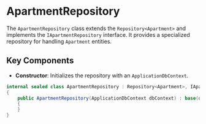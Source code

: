 # ApartmentRepository

The `ApartmentRepository` class extends the `Repository<Apartment>` and implements the `IApartmentRepository` interface. It provides a specialized repository for handling `Apartment` entities.

## Key Components

- **Constructor**: Initializes the repository with an `ApplicationDbContext`.

```csharp
internal sealed class ApartmentRepository : Repository<Apartment>, IApartmentRepository
{
    public ApartmentRepository(ApplicationDbContext dbContext) : base(dbContext)
    {
    }
} 